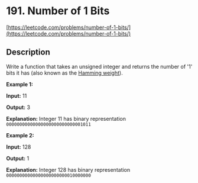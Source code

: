 # 191. Number of 1 Bits

[https://leetcode.com/problems/number-of-1-bits/](https://leetcode.com/problems/number-of-1-bits/)

## Description

Write a function that takes an unsigned integer and returns the number of '1' bits it has (also known as the [Hamming weight](http://en.wikipedia.org/wiki/Hamming_weight)).

**Example 1:**

**Input:** 11

**Output:** 3

**Explanation:** Integer 11 has binary representation `00000000000000000000000000001011`

**Example 2:**

**Input:** 128

**Output:** 1

**Explanation:** Integer 128 has binary representation `00000000000000000000000010000000`

